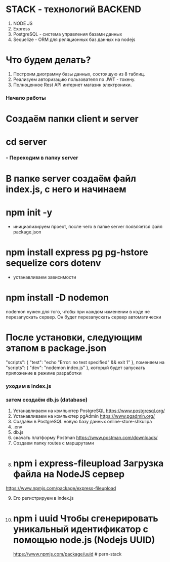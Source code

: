 # STACK - технологий BACKEND

1. NODE JS
2. Express
3. PostgreSQL - система управления базами данных
4. Sequelize - ORM для реляционных баз данных на nodejs

# Что будем делать?

1. Построим диограмму базы данных, состоящую из 8 таблиц.
2. Реализуем авторизацию пользователя по JWT - токену.
3. Полноценное Rest API интернет магазин электроники.

### Начало работы

# Создаём папки client и server

# cd server

### - Переходим в папку server

# В папке server создаём файл index.js, с него и начинаем

# npm init -y

- инициализируем проект, после чего в папке server появляется файл package.json

# npm install express pg pg-hstore sequelize cors dotenv

- устанавливаем зависимости

# npm install -D nodemon

nodemon нужен для того, чтобы при каждом изменении в коде не перезапускать сервер. Он будет перезапускать сервер автоматически

# После установки, следующим этапом в package.json

"scripts": {
"test": "echo \"Error: no test specified\" && exit 1"
},
поменяем на
"scripts": {
"dev": "nodemon index.js"
},
который будет запускать приложение в режиме разработки

### уходим в index.js

### затем создаём db.js (database)

1. Устанавливаем на компьютер PostgreSQL https://www.postgresql.org/
2. Устанавливаем на компьютер pgAdmin https://www.pgadmin.org/
3. Создаём в PostgreSQL новую базу данных online-store-shkulipa
4. .env
5. db.js
6. скачать платформу Postman https://www.postman.com/downloads/
7. Создаем папку routes с маршрутами
8. # npm i express-fileupload Загрузка файла на NodeJS сервер

https://www.npmjs.com/package/express-fileupload

9. Его регистрируем в index.js
10. # npm i uuid Чтобы сгенерировать уникальный идентификатор с помощью node.js (Nodejs UUID)
    https://www.npmjs.com/package/uuid
#   p e r n - s t a c k  
 